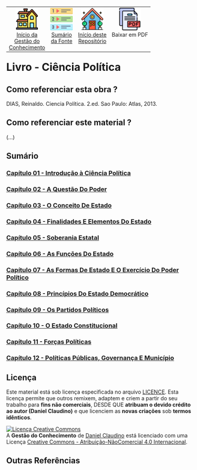 <table align="right" border="0">
  <tr>
    <td align="center" valign="top">
      <a href="https://github.com/dnlclaudino/gestao-do-conhecimento#readme">
        <img src="https://github.com/dnlclaudino/imagens/blob/master/icones/casa3.png?raw=true" heigh="60" width="60"><br>Início da <br>Gestão do <br>Conhecimento
      </a>
    </td>
    <td align="center" valign="top">
      <a href="./README.md">
        <img src="https://github.com/dnlclaudino/imagens/blob/master/icones/sumario.png?raw=true" heigh="60" width="60"><br>Sumário<br>da Fonte
      </a>
    </td>
    <td align="center" valign="top">
      <a href="../README.md">
        <img src="https://github.com/dnlclaudino/imagens/blob/master/icones/casa2.png?raw=true" heigh="60" width="60"><br>Início deste <br>Repositório
      </a>
    </td>
    <td align="center" valign="top">
        <img src="https://github.com/dnlclaudino/imagens/blob/master/icones-aplicativos/pdf/pdf.png?raw=true" heigh="60" width="60"><br>Baixar em PDF
    </td>
  </tr>
</table><br><br><br><br><br><br><br>

# Livro - Ciência Política

## Como referenciar esta obra ?

DIAS, Reinaldo. Ciencia Política. 2.ed. Sao Paulo: Atlas, 2013.

## Como referenciar este material ?

(...)

## Sumário

### [Capítulo 01 - Introdução à Ciência Política](./capitulo-01-introducao-a-ciencia-politica.md)
### [Capítulo 02 - A Questão Do Poder](./capitulo-02-a-questao-do-poder.md)
### [Capítulo 03 - O Conceito De Estado](./capitulo-03-o-conceito-de-estado.md)
### [Capítulo 04 - Finalidades E Elementos Do Estado](./capitulo-04-finalidades-e-elementos-do-estado.md)
### [Capítulo 05 - Soberania Estatal](./capitulo-05-soberania-estatal.md)
### [Capítulo 06 - As Funções Do Estado](./capitulo-06-as-funcoes-do-estado.md)
### [Capítulo 07 - As Formas De Estado E O Exercício Do Poder Político](./capitulo-07-as-formas-de-estado-e-exercicio-poder-politico.md)
### [Capítulo 08 - Princípios Do Estado Democrático](./capitulo-08-principios-do-estado-democratico.md)
### [Capítulo 09 - Os Partidos Políticos](./capitulo-09-os-partidos-politicos.md)
### [Capítulo 10 - O Estado Constitucional](./capitulo-10-o-estado-constitucional.md)
### [Capítulo 11 - Forças Políticas](./capitulo-11-forças-politicas.md)
### [Capítulo 12 - Políticas Públicas, Governança E Município](./capitulo-12-politicas-publicas-governanca-municipio.md)

## Licença

Este material está sob licença especificada no arquivo [LICENCE](../LICENSE). Esta licença permite que outros remixem, adaptem e criem a partir do seu trabalho para **fins não comerciais**, DESDE QUE **atribuam o devido crédito ao autor (Daniel Claudino)** e que licenciem as **novas criações** sob **termos idênticos**.

<a rel="license" href="http://creativecommons.org/licenses/by-nc/4.0/"><img alt="Licença Creative Commons" style="border-width:0" src="https://i.creativecommons.org/l/by-nc/4.0/88x31.png" /></a><br /><span xmlns:dct="http://purl.org/dc/terms/" href="http://purl.org/dc/dcmitype/Text" property="dct:title" rel="dct:type">A <b>Gestão do Conhecimento</b></span> de <a xmlns:cc="http://creativecommons.org/ns#" href="https://github.com/dnlclaudino/gestao-do-conhecimento" property="cc:attributionName" rel="cc:attributionURL">Daniel Claudino</a> está licenciado com uma Licença <a rel="license" href="http://creativecommons.org/licenses/by-nc/4.0/">Creative Commons - Atribuição-NãoComercial 4.0 Internacional</a>.

## Outras Referências
